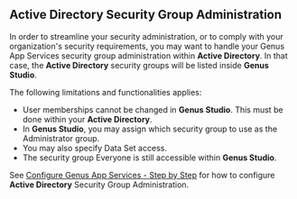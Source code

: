 ## Active Directory Security Group Administration

In order to streamline your security administration, or to comply with your organization's security requirements, you may want to handle your Genus App Services security group administration within **Active Directory**. In that case, the **Active Directory** security groups will be listed inside **Genus Studio**.

The following limitations and functionalities applies:

*   User memberships cannot be changed in **Genus Studio**. This must be done within your **Active Directory**.
*   In **Genus Studio**, you may assign which security group to use as the Administrator group.
*   You may also specify Data Set access.
*   The security group Everyone is still accessible within **Genus Studio**.

See [Configure Genus App Services - Step by Step](../../../../../installation-and-configuration/configure-and-maintain-genus-server/configure-genus-server--step-by-step.md) for how to configure **Active Directory** Security Group Administration.